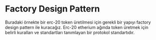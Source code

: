 ﻿# Factory Design Pattern

Buradaki örnekte bir erc-20 token üretilmesi için gerekli bir yapıyı factory design pattern ile kuracağız.
Erc-20 etherium ağında token üretmek için belirli kuralları ve standartları tanımlayan bir protokol standartıdır.